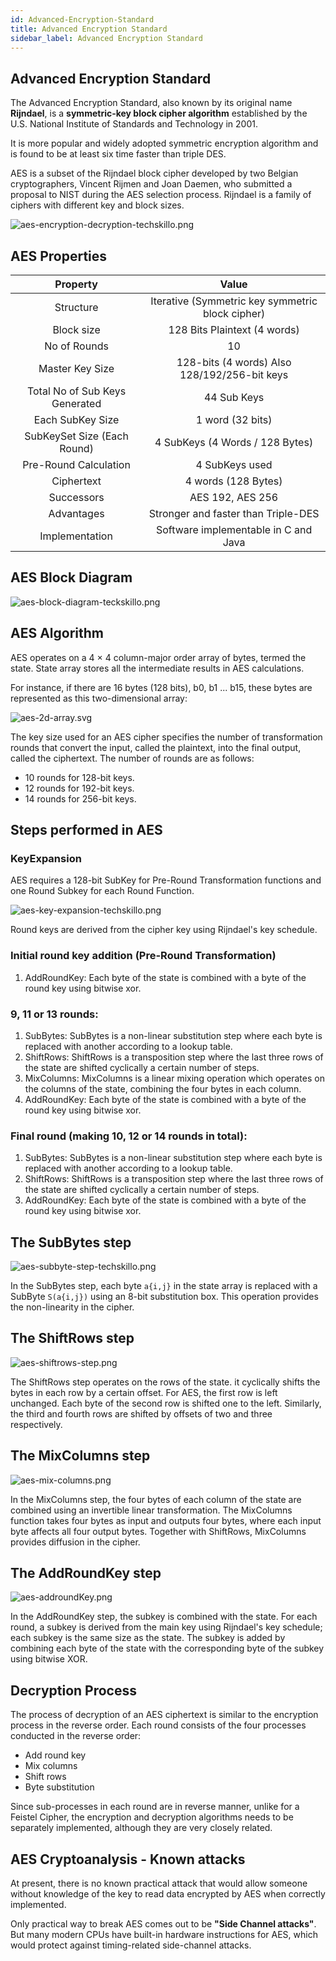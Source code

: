 ```yaml
---
id: Advanced-Encryption-Standard
title: Advanced Encryption Standard
sidebar_label: Advanced Encryption Standard
---
```


## Advanced Encryption Standard

The Advanced Encryption Standard, also known by its original name **Rijndael**, is a **symmetric-key block cipher algorithm** established by the U.S. National Institute of Standards and Technology in 2001.

It is more popular and widely adopted symmetric encryption algorithm and is found to be at least six time faster than triple DES.

AES is a subset of the Rijndael block cipher developed by two Belgian cryptographers, Vincent Rijmen and Joan Daemen, who submitted a proposal to NIST during the AES selection process. Rijndael is a family of ciphers with different key and block sizes.

![aes-encryption-decryption-techskillo.png](assets/aes-encryption-decryption-techskillo.png)


## AES Properties

| Property | Value |
|:--:|:--:|
| Structure | Iterative (Symmetric key symmetric block cipher) |
| Block size | 128 Bits Plaintext (4 words)|
| No of Rounds | 10 |
| Master Key Size | 128-bits (4 words) Also 128/192/256-bit keys |
| Total No of Sub Keys Generated | 44 Sub Keys |
| Each SubKey Size | 1 word (32 bits) |
| SubKeySet Size (Each Round) | 4 SubKeys (4 Words / 128 Bytes) |
| Pre-Round Calculation |  4 SubKeys used |
| Ciphertext |  4 words (128 Bytes) |
| Successors | AES 192, AES 256 |
| Advantages | Stronger and faster than Triple-DES |
| Implementation | Software implementable in C and Java |  

## AES Block Diagram

![aes-block-diagram-teckskillo.png](assets/aes-block-diagram-teckskillo.png)

## AES Algorithm

AES operates on a 4 × 4 column-major order array of bytes, termed the state. State array stores all the intermediate results in AES calculations.

For instance, if there are 16 bytes (128 bits), b0, b1 ...  b15, these bytes are represented as this two-dimensional array:

![aes-2d-array.svg](assets/aes-2d-array.svg)

The key size used for an AES cipher specifies the number of transformation rounds that convert the input, called the plaintext, into the final output, called the ciphertext. The number of rounds are as follows:

- 10 rounds for 128-bit keys.
- 12 rounds for 192-bit keys.
- 14 rounds for 256-bit keys.

## Steps performed in AES

### KeyExpansion

AES requires a 128-bit SubKey for Pre-Round Transformation functions and one Round Subkey for each Round Function.

![aes-key-expansion-techskillo.png](assets/aes-key-expansion-techskillo.png)
    
Round keys are derived from the cipher key using Rijndael's key schedule.

### Initial round key addition (Pre-Round Transformation)

1. AddRoundKey: Each byte of the state is combined with a byte of the round key using bitwise xor.

### 9, 11 or 13 rounds:

1. SubBytes: SubBytes is a non-linear substitution step where each byte is replaced with another according to a lookup table.
2. ShiftRows: ShiftRows is a transposition step where the last three rows of the state are shifted cyclically a certain number of steps.
3. MixColumns: MixColumns is a linear mixing operation which operates on the columns of the state, combining the four bytes in each column.
4. AddRoundKey: Each byte of the state is combined with a byte of the round key using bitwise xor.

### Final round (making 10, 12 or 14 rounds in total):

1. SubBytes: SubBytes is a non-linear substitution step where each byte is replaced with another according to a lookup table.
2. ShiftRows: ShiftRows is a transposition step where the last three rows of the state are shifted cyclically a certain number of steps.
3. AddRoundKey: Each byte of the state is combined with a byte of the round key using bitwise xor.


## The SubBytes step

![aes-subbyte-step-techskillo.png](aes-../assets/aes-subbite-step-techskillo.png)

In the SubBytes step, each byte `a{i,j}` in the state array is replaced with a SubByte `S(a{i,j})` using an 8-bit substitution box. This operation provides the non-linearity in the cipher.

## The ShiftRows step

![aes-shiftrows-step.png](assets/aes-shiftrows-step.png)

The ShiftRows step operates on the rows of the state. it cyclically shifts the bytes in each row by a certain offset. For AES, the first row is left unchanged. Each byte of the second row is shifted one to the left. Similarly, the third and fourth rows are shifted by offsets of two and three respectively.

## The MixColumns step

![aes-mix-columns.png](assets/aes-mix-columns.png)

In the MixColumns step, the four bytes of each column of the state are combined using an invertible linear transformation. The MixColumns function takes four bytes as input and outputs four bytes, where each input byte affects all four output bytes. Together with ShiftRows, MixColumns provides diffusion in the cipher.

## The AddRoundKey step

![aes-addroundKey.png](assets/aes-addroundKey.png)

In the AddRoundKey step, the subkey is combined with the state. For each round, a subkey is derived from the main key using Rijndael's key schedule; each subkey is the same size as the state. The subkey is added by combining each byte of the state with the corresponding byte of the subkey using bitwise XOR.


## Decryption Process

The process of decryption of an AES ciphertext is similar to the encryption process in the reverse order. Each round consists of the four processes conducted in the reverse order:

- Add round key
- Mix columns
- Shift rows
- Byte substitution

Since sub-processes in each round are in reverse manner, unlike for a Feistel Cipher, the encryption and decryption algorithms needs to be separately implemented, although they are very closely related.

## AES Cryptoanalysis - Known attacks

At present, there is no known practical attack that would allow someone without knowledge of the key to read data encrypted by AES when correctly implemented.

Only practical way to break AES comes out to be **"Side Channel attacks"**. But many modern CPUs have built-in hardware instructions for AES, which would protect against timing-related side-channel attacks.